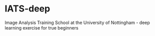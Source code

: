 # IATS-deep
Image Analysis Training School at the University of Nottingham - deep learning exercise for true beginners
